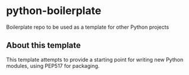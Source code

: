 # python-boilerplate

Boilerplate repo to be used as a template for other Python projects

## About this template

This template attempts to provide a starting point for writing new Python modules, using PEP517 for packaging.
